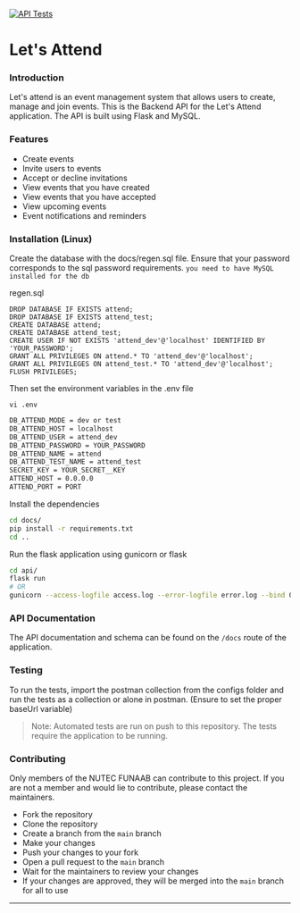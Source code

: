 [![API Tests](https://github.com/NUTEC-FUNAAB/Lets-attend-backend/actions/workflows/postman.yml/badge.svg)](https://github.com/NUTEC-FUNAAB/Lets-attend-backend/actions/workflows/postman.yml)
# Let's Attend

### Introduction
Let's attend is an event management system that allows users to create, manage and join events. This is the Backend API for the Let's Attend application. The API is built using Flask and MySQL.

### Features
* Create events
* Invite users to events
* Accept or decline invitations
* View events that you have created
* View events that you have accepted
* View upcoming events
* Event notifications and reminders

### Installation (Linux)
Create the database with the docs/regen.sql file. Ensure that your password
corresponds to the sql password requirements. `you need to have MySQL installed for the db`

regen.sql
```mysql
DROP DATABASE IF EXISTS attend;
DROP DATABASE IF EXISTS attend_test;
CREATE DATABASE attend;
CREATE DATABASE attend_test;
CREATE USER IF NOT EXISTS 'attend_dev'@'localhost' IDENTIFIED BY 'YOUR_PASSWORD';
GRANT ALL PRIVILEGES ON attend.* TO 'attend_dev'@'localhost';
GRANT ALL PRIVILEGES ON attend_test.* TO 'attend_dev'@'localhost';
FLUSH PRIVILEGES;
```

Then set the environment variables in the .env file

`vi .env`
```bash
DB_ATTEND_MODE = dev or test
DB_ATTEND_HOST = localhost
DB_ATTEND_USER = attend_dev
DB_ATTEND_PASSWORD = YOUR_PASSWORD
DB_ATTEND_NAME = attend
DB_ATTEND_TEST_NAME = attend_test
SECRET_KEY = YOUR_SECRET__KEY
ATTEND_HOST = 0.0.0.0
ATTEND_PORT = PORT
```

Install the dependencies
```bash
cd docs/
pip install -r requirements.txt
cd ..
```

Run the flask application using gunicorn or flask
```bash
cd api/
flask run
# OR
gunicorn --access-logfile access.log --error-logfile error.log --bind 0.0.0.0:5000 api.app:app
```

### API Documentation

The API documentation and schema can be found on the `/docs` route of the application.

### Testing

To run the tests, import the postman collection from the configs folder and run the tests as a collection or alone in postman. (Ensure to set the proper baseUrl variable)

> Note: Automated tests are run on push to this repository. The tests require the application to be running.

### Contributing

Only members of the NUTEC FUNAAB can contribute to this project. If you are not a member and would lie to contribute, please contact the maintainers.

- Fork the repository
- Clone the repository
- Create a branch from the `main` branch
- Make your changes
- Push your changes to your fork
- Open a pull request to the `main` branch
- Wait for the maintainers to review your changes
- If your changes are approved, they will be merged into the `main` branch for all to use

---